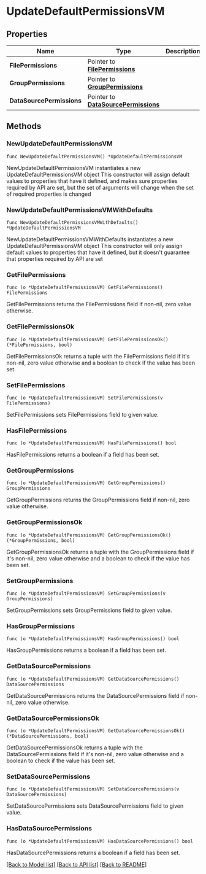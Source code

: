 # UpdateDefaultPermissionsVM

## Properties

Name | Type | Description | Notes
------------ | ------------- | ------------- | -------------
**FilePermissions** | Pointer to [**FilePermissions**](FilePermissions.md) |  | [optional] 
**GroupPermissions** | Pointer to [**GroupPermissions**](GroupPermissions.md) |  | [optional] 
**DataSourcePermissions** | Pointer to [**DataSourcePermissions**](DataSourcePermissions.md) |  | [optional] 

## Methods

### NewUpdateDefaultPermissionsVM

`func NewUpdateDefaultPermissionsVM() *UpdateDefaultPermissionsVM`

NewUpdateDefaultPermissionsVM instantiates a new UpdateDefaultPermissionsVM object
This constructor will assign default values to properties that have it defined,
and makes sure properties required by API are set, but the set of arguments
will change when the set of required properties is changed

### NewUpdateDefaultPermissionsVMWithDefaults

`func NewUpdateDefaultPermissionsVMWithDefaults() *UpdateDefaultPermissionsVM`

NewUpdateDefaultPermissionsVMWithDefaults instantiates a new UpdateDefaultPermissionsVM object
This constructor will only assign default values to properties that have it defined,
but it doesn't guarantee that properties required by API are set

### GetFilePermissions

`func (o *UpdateDefaultPermissionsVM) GetFilePermissions() FilePermissions`

GetFilePermissions returns the FilePermissions field if non-nil, zero value otherwise.

### GetFilePermissionsOk

`func (o *UpdateDefaultPermissionsVM) GetFilePermissionsOk() (*FilePermissions, bool)`

GetFilePermissionsOk returns a tuple with the FilePermissions field if it's non-nil, zero value otherwise
and a boolean to check if the value has been set.

### SetFilePermissions

`func (o *UpdateDefaultPermissionsVM) SetFilePermissions(v FilePermissions)`

SetFilePermissions sets FilePermissions field to given value.

### HasFilePermissions

`func (o *UpdateDefaultPermissionsVM) HasFilePermissions() bool`

HasFilePermissions returns a boolean if a field has been set.

### GetGroupPermissions

`func (o *UpdateDefaultPermissionsVM) GetGroupPermissions() GroupPermissions`

GetGroupPermissions returns the GroupPermissions field if non-nil, zero value otherwise.

### GetGroupPermissionsOk

`func (o *UpdateDefaultPermissionsVM) GetGroupPermissionsOk() (*GroupPermissions, bool)`

GetGroupPermissionsOk returns a tuple with the GroupPermissions field if it's non-nil, zero value otherwise
and a boolean to check if the value has been set.

### SetGroupPermissions

`func (o *UpdateDefaultPermissionsVM) SetGroupPermissions(v GroupPermissions)`

SetGroupPermissions sets GroupPermissions field to given value.

### HasGroupPermissions

`func (o *UpdateDefaultPermissionsVM) HasGroupPermissions() bool`

HasGroupPermissions returns a boolean if a field has been set.

### GetDataSourcePermissions

`func (o *UpdateDefaultPermissionsVM) GetDataSourcePermissions() DataSourcePermissions`

GetDataSourcePermissions returns the DataSourcePermissions field if non-nil, zero value otherwise.

### GetDataSourcePermissionsOk

`func (o *UpdateDefaultPermissionsVM) GetDataSourcePermissionsOk() (*DataSourcePermissions, bool)`

GetDataSourcePermissionsOk returns a tuple with the DataSourcePermissions field if it's non-nil, zero value otherwise
and a boolean to check if the value has been set.

### SetDataSourcePermissions

`func (o *UpdateDefaultPermissionsVM) SetDataSourcePermissions(v DataSourcePermissions)`

SetDataSourcePermissions sets DataSourcePermissions field to given value.

### HasDataSourcePermissions

`func (o *UpdateDefaultPermissionsVM) HasDataSourcePermissions() bool`

HasDataSourcePermissions returns a boolean if a field has been set.


[[Back to Model list]](../README.md#documentation-for-models) [[Back to API list]](../README.md#documentation-for-api-endpoints) [[Back to README]](../README.md)


